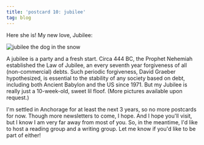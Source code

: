 ```yaml
---
title: 'postcard 10: jubilee'
tag: blog
---
```


Here she is! My new love, Jubilee:

![jubilee the dog in the snow](/assets/images/postcards/jubilee.jpg)

A jubilee is a party and a fresh start. Circa 444 BC, the Prophet Nehemiah established the Law of Jubilee, an every seventh year forgiveness of all (non-commercial) debts. Such periodic forgiveness, David Graeber hypothesized, is essential to the stability of any society based on debt, including both Ancient Babylon and the US since 1971. But my Jubilee is really just a 10-week-old, sweet lil floof. (More pictures available upon request.)

I'm settled in Anchorage for at least the next 3 years, so no more postcards for now. Though more newsletters to come, I hope. And I hope you'll visit, but I know I am very far away from most of you. So, in the meantime, I'd like to host a reading group and a writing group. Let me know if you'd like to be part of either!

